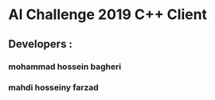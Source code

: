 # AI Challenge 2019 C++ Client

## Developers :

### mohammad hossein bagheri
### mahdi hosseiny farzad





